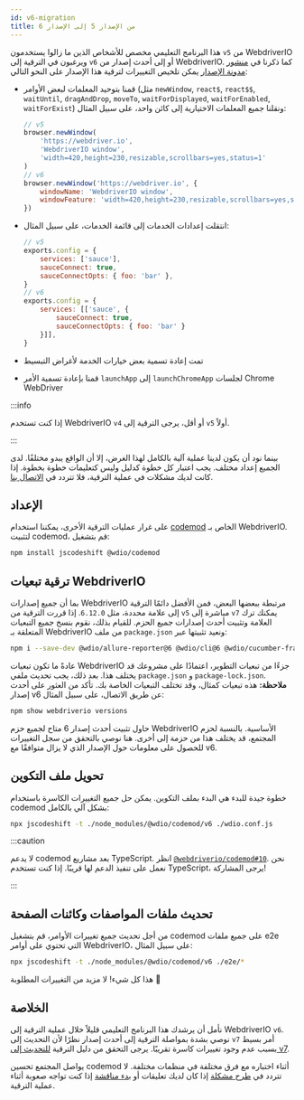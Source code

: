 ```yaml
---
id: v6-migration
title: من الإصدار 5 إلى الإصدار 6
---
```


هذا البرنامج التعليمي مخصص للأشخاص الذين ما زالوا يستخدمون `v5` من WebdriverIO ويرغبون في الترقية إلى `v6` أو إلى أحدث إصدار من WebdriverIO. كما ذكرنا في [منشور مدونة الإصدار](https://webdriver.io/blog/2020/03/26/webdriverio-v6-released) يمكن تلخيص التغييرات لترقية هذا الإصدار على النحو التالي:

- قمنا بتوحيد المعلمات لبعض الأوامر (مثل `newWindow`, `react$`, `react$$`, `waitUntil`, `dragAndDrop`, `moveTo`, `waitForDisplayed`, `waitForEnabled`, `waitForExist`) ونقلنا جميع المعلمات الاختيارية إلى كائن واحد، على سبيل المثال:

    ```js
    // v5
    browser.newWindow(
        'https://webdriver.io',
        'WebdriverIO window',
        'width=420,height=230,resizable,scrollbars=yes,status=1'
    )
    // v6
    browser.newWindow('https://webdriver.io', {
        windowName: 'WebdriverIO window',
        windowFeature: 'width=420,height=230,resizable,scrollbars=yes,status=1'
    })
    ```

- انتقلت إعدادات الخدمات إلى قائمة الخدمات، على سبيل المثال:

    ```js
    // v5
    exports.config = {
        services: ['sauce'],
        sauceConnect: true,
        sauceConnectOpts: { foo: 'bar' },
    }
    // v6
    exports.config = {
        services: [['sauce', {
            sauceConnect: true,
            sauceConnectOpts: { foo: 'bar' }
        }]],
    }
    ```

- تمت إعادة تسمية بعض خيارات الخدمة لأغراض التبسيط
- قمنا بإعادة تسمية الأمر `launchApp` إلى `launchChromeApp` لجلسات Chrome WebDriver

:::info

إذا كنت تستخدم WebdriverIO `v4` أو أقل، يرجى الترقية إلى `v5` أولاً.

:::

بينما نود أن يكون لدينا عملية آلية بالكامل لهذا الغرض، إلا أن الواقع يبدو مختلفًا. لدى الجميع إعداد مختلف. يجب اعتبار كل خطوة كدليل وليس كتعليمات خطوة بخطوة. إذا كانت لديك مشكلات في عملية الترقية، فلا تتردد في [الاتصال بنا](https://github.com/webdriverio/codemod/discussions/new).

## الإعداد

على غرار عمليات الترقية الأخرى، يمكننا استخدام [codemod](https://github.com/webdriverio/codemod) الخاص بـ WebdriverIO. لتثبيت codemod، قم بتشغيل:

```sh
npm install jscodeshift @wdio/codemod
```

## ترقية تبعيات WebdriverIO

بما أن جميع إصدارات WebdriverIO مرتبطة ببعضها البعض، فمن الأفضل دائمًا الترقية إلى علامة محددة، مثل `6.12.0`. إذا قررت الترقية من `v5` مباشرة إلى `v7` يمكنك ترك العلامة وتثبيت أحدث إصدارات جميع الحزم. للقيام بذلك، نقوم بنسخ جميع التبعيات المتعلقة بـ WebdriverIO من ملف `package.json` ونعيد تثبيتها عبر:

```sh
npm i --save-dev @wdio/allure-reporter@6 @wdio/cli@6 @wdio/cucumber-framework@6 @wdio/local-runner@6 @wdio/spec-reporter@6 @wdio/sync@6 wdio-chromedriver-service@6 webdriverio@6
```

عادةً ما تكون تبعيات WebdriverIO جزءًا من تبعيات التطوير، اعتمادًا على مشروعك قد يختلف هذا. بعد ذلك، يجب تحديث ملفي `package.json` و `package-lock.json`. __ملاحظة:__ هذه تبعيات كمثال، وقد تختلف التبعيات الخاصة بك. تأكد من العثور على أحدث إصدار v6 عن طريق الاتصال، على سبيل المثال:

```sh
npm show webdriverio versions
```

حاول تثبيت أحدث إصدار 6 متاح لجميع حزم WebdriverIO الأساسية. بالنسبة لحزم المجتمع، قد يختلف هذا من حزمة إلى أخرى. هنا نوصي بالتحقق من سجل التغييرات للحصول على معلومات حول الإصدار الذي لا يزال متوافقًا مع v6.

## تحويل ملف التكوين

خطوة جيدة للبدء هي البدء بملف التكوين. يمكن حل جميع التغييرات الكاسرة باستخدام codemod بشكل آلي بالكامل:

```sh
npx jscodeshift -t ./node_modules/@wdio/codemod/v6 ./wdio.conf.js
```

:::caution

لا يدعم codemod بعد مشاريع TypeScript. انظر [`@webdriverio/codemod#10`](https://github.com/webdriverio/codemod/issues/10). نحن نعمل على تنفيذ الدعم لها قريبًا. إذا كنت تستخدم TypeScript، يرجى المشاركة!

:::

## تحديث ملفات المواصفات وكائنات الصفحة

من أجل تحديث جميع تغييرات الأوامر، قم بتشغيل codemod على جميع ملفات e2e التي تحتوي على أوامر WebdriverIO، على سبيل المثال:

```sh
npx jscodeshift -t ./node_modules/@wdio/codemod/v6 ./e2e/*
```

هذا كل شيء! لا مزيد من التغييرات المطلوبة 🎉

## الخلاصة

نأمل أن يرشدك هذا البرنامج التعليمي قليلاً خلال عملية الترقية إلى WebdriverIO `v6`. نوصي بشدة بمواصلة الترقية إلى أحدث إصدار نظرًا لأن التحديث إلى `v7` أمر بسيط بسبب عدم وجود تغييرات كاسرة تقريبًا. يرجى التحقق من دليل الترقية [للتحديث إلى v7](v7-migration).

يواصل المجتمع تحسين codemod أثناء اختباره مع فرق مختلفة في منظمات مختلفة. لا تتردد في [طرح مشكلة](https://github.com/webdriverio/codemod/issues/new) إذا كان لديك تعليقات أو [بدء مناقشة](https://github.com/webdriverio/codemod/discussions/new) إذا كنت تواجه صعوبة أثناء عملية الترقية.